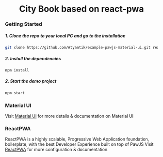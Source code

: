 <h1 align="center" style="text-align:center">City Book based on react-pwa</h1>


### Getting Started

##### 1. Clone the repo to your local PC and go to the installation
```bash
git clone https://github.com/Atyantik/example-pawjs-material-ui.git reactpwa-material && cd reactpwa-material
```
  
##### 2. Install the dependencies
```bash
npm install
```

##### 2. Start the demo project
```bash
npm start
```

### Material UI
Visit [Material UI](https://material-ui.com/) for more details & documentation on Material UI  

### ReactPWA
ReactPWA is a highly scalable, Progressive Web Application foundation, boilerplate, with the best Developer Experience built on top of PawJS
Visit [ReactPWA](https://www.reactpwa.com) for more configuration & documentation.

